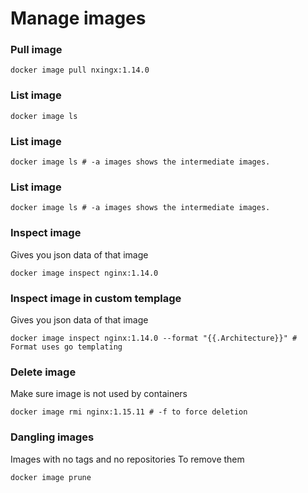 # Manage images

### Pull image
```
docker image pull nxingx:1.14.0
```

### List image
```
docker image ls
```

### List image
```
docker image ls # -a images shows the intermediate images.
```

### List image
```
docker image ls # -a images shows the intermediate images.
```

### Inspect image
Gives you json data of that image
```
docker image inspect nginx:1.14.0
```

### Inspect image in custom templage
Gives you json data of that image
```
docker image inspect nginx:1.14.0 --format "{{.Architecture}}" # Format uses go templating
```

### Delete image
Make sure image is not used by containers
```
docker image rmi nginx:1.15.11 # -f to force deletion
```

### Dangling images
Images with no tags and no repositories
To remove them
```
docker image prune
```